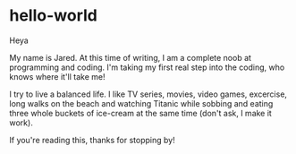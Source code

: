# hello-world

Heya

My name is Jared. At this time of writing, I am a complete noob at programming and coding. 
I'm taking my first real step into the coding, who knows where it'll take me!

I try to live a balanced life. I like TV series, movies, video games, excercise, long walks on the beach and watching Titanic while sobbing and eating three whole buckets of ice-cream at the same time (don't ask, I make it work).

If you're reading this, thanks for stopping by!
